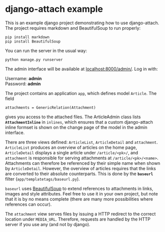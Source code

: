 django-attach example
=====================

This is an example django project demonstrating how to use django-attach.
The project requires markdown and BeautifulSoup to run properly:

    pip install markdown
    pip install BeautifulSoup

You can run the server in the usual way:

    python manage.py runserver

The admin interface will be available at
[localhost:8000/admin/](http://localhost:8000/admin/). Log in with:

Username: **admin**  
Password: **admin**

The project contains an application `app`, which defines model `Article`.
The field

    attachments = GenericRelation(Attachment)

gives you access to the attached files. The ArticleAdmin class lists
**`AttachmentInline`** in `inlines`, which ensures that a custom django-attach
inline formset is shown on the change page of the model in the admin interface.

There are three views defined: `ArticleList`, `ArticleDetail` and `attachment`.
`ArticleList` produces an overview of articles on the home page, `ArticleDetail`
displays a single article under `/article/<pk>/`, and `attachment` is
responsible for serving attachments at `/article/<pk>/<name>`. Attachments can
therefore be referenced by their simple name when shown by `ArticleDetail`.
However, the overview of articles requires that the links are converted to their
absolute counterparts. This is done by the **`baseurl`** filter
(`app/templatetags/baseurl.py`).

`baseurl` uses [BeautifulSoup](https://pypi.python.org/pypi/BeautifulSoup)
to extend references to attachments in links, images and style attributes.
Feel free to use it in your own project, but note that it is by no means
complete (there are many more possibilities where references can occur).

The `attachment` view serves files by issuing a HTTP redirect to the correct
location under `MEDIA_URL`. Therefore, requests are handled by the
HTTP server if you use any (and not by django).
